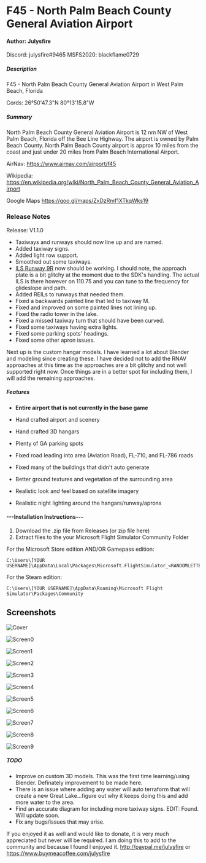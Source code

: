 # F45 - North Palm Beach County General Aviation Airport
#### Author: Julysfire
Discord: julysfire#9465        MSFS2020: blackflame0729

##### Description
F45 - North Palm Beach County General Aviation Airport in West Palm Beach, Florida 

Cords: 26°50'47.3"N 80°13'15.8"W

##### Summary

North Palm Beach County General Aviation Airport is 12 nm NW of West Palm Beach, Florida off the Bee Line Highway.  The airport is owned by Palm Beach County.  North Palm Beach County airport is approx 10 miles from the coast and just under 20 miles from Palm Beach International Airport.

AirNav: <https://www.airnav.com/airport/f45>

Wikipedia: <https://en.wikipedia.org/wiki/North_Palm_Beach_County_General_Aviation_Airport>

Google Maps <https://goo.gl/maps/ZxDzRmf1XTkqWks19>


### Release Notes

Release: V1.1.0

- Taxiways and runways should now line up and are named.
- Added taxiway signs.
- Added light row support.
- Smoothed out some taxiways.
- [ILS Runway 9R](https://aeronav.faa.gov/d-tpp/2011/09151IL9R.PDF) now should be working.  I should note, the approach plate is a bit glitchy at the moment due to the SDK's handling.  The actual ILS is there however on 110.75 and you can tune to the frequency for glideslope and path.
- Added REILs to runways that needed them.
- Fixed a backwards painted line that led to taxiway M.
- Fixed and improved on some painted lines not lining up.
- Fixed the radio tower in the lake.
- Fixed a missed taxiway turn that should have been curved.
- Fixed some taxiways having extra lights.
- Fixed some parking spots' headings.
- Fixed some other apron issues.

Next up is the custom hangar models.  I have learned a lot about Blender and modeling since creating these.  I have decided not to add the RNAV approaches at this time as the approaches are a bit glitchy and not well supported right now.  Once things are in a better spot for including them, I will add the remaining approaches.


##### Features

- **Entire airport that is not currently in the base game**

- Hand crafted airport and scenery
- Hand crafted 3D hangars
- Plenty of GA parking spots
- Fixed road leading into area (Aviation Road), FL-710, and FL-786 roads
- Fixed many of the buildings that didn't auto generate
- Better ground textures and vegetation of the surrounding area
- Realistic look and feel based on satellite imagery
- Realistic night lighting around the hangars/runway/aprons

#### ---Installation Instructions---
1. Download the .zip file from Releases (or zip file here)
2. Extract files to the your Microsoft Flight Simulator Community Folder

For the Microsoft Store edition AND/OR Gamepass edition:

	C:\Users\[YOUR USERNAME]\AppData\Local\Packages\Microsoft.FlightSimulator_<RANDOMLETTERS>\LocalCache\Packages\Community
	
For the Steam edition:

	C:\Users\[YOUR USERNAME]\AppData\Roaming\Microsoft Flight Simulator\Packages\Community

## Screenshots

![Cover](screenshots/c1.PNG)

![Screen0](screenshots/c2.PNG)

![Screen1](screenshots/d1.PNG)

![Screen2](screenshots/d5.PNG)

![Screen3](screenshots/d7.PNG)

![Screen4](screenshots/d8.PNG)

![Screen5](screenshots/d10.PNG)

![Screen6](screenshots/d2.PNG)

![Screen7](screenshots/d4.PNG)

![Screen8](screenshots/d6.PNG)

![Screen9](screenshots/d9.PNG)


##### TODO

- Improve on custom 3D models.  This was the first time learning/using Blender.  Definately improvement to be made here.
- There is an issue where adding any water will auto terraform that will create a new Great Lake...figure out why it keeps doing this and add more water to the area.
- Find an accurate diagram for including more taxiway signs.  EDIT: Found.  Will update soon.
- Fix any bugs/issues that may arise.


If you enjoyed it as well and would like to donate, it is very much appreciated but never will be required.  I am doing this to add to the community and because I found I enjoyed it.
http://paypal.me/julysfire or <https://www.buymeacoffee.com/julysfire>